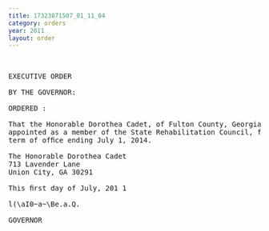 ```yaml
---
title: 17323871507_01_11_04
category: orders
year: 2011
layout: order
---
```


<pre> 

EXECUTIVE ORDER

BY THE GOVERNOR:

ORDERED :

That the Honorable Dorothea Cadet, of Fulton County, Georgia, is
appointed as a member of the State Rehabilitation Council, for a
term of ofﬁce ending July 1, 2014.

The Honorable Dorothea Cadet
713 Lavender Lane
Union City, GA 30291

This ﬁrst day of July, 201 1

l(\aI0~a~\Be.a.Q.

GOVERNOR

</pre>

